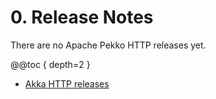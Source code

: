 # 0. Release Notes

There are no Apache Pekko HTTP releases yet.

@@toc { depth=2 }

* [Akka HTTP releases](https://doc.akka.io/docs/akka-http/10.2/release-notes/index.html)
